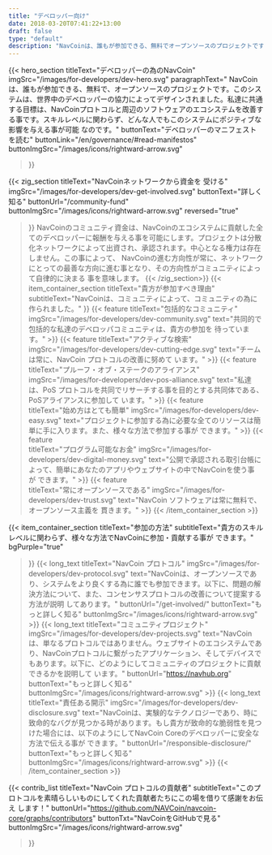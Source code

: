 ```yaml
---
title: "デベロッパー向け"
date: 2018-03-20T07:41:22+13:00
draft: false
type: "default"
description: "NavCoinは、誰もが参加できる、無料でオープンソースのプロジェクトです。このシステムは、世界中のデベロッパーの協力によってデザインされました。"
---
```

<script src="https://ajax.googleapis.com/ajax/libs/jquery/3.3.1/jquery.min.js"></script>
{{< hero_section
titleText="デベロッパーの為のNavCoin"
imgSrc="/images/for-developers/dev-hero.svg"
paragraphText=" NavCoinは、誰もが参加できる、無料で、オープンソースのプロジェクトです。このシステムは、世界中のデベロッパーの協力によってデザインされました。私達に共通する目標は、NavCoinプロトコルと周辺のソフトウェアのエコシステムを改善する事です。スキルレベルに関わらず、どんな人でもこのシステムにポジティブな影響を与える事が可能&nbsp;なのです。"
buttonText="デベロッパーのマニフェストを読む"
buttonLink="/en/governance/#read-manifestos"
buttonImgSrc="/images/icons/rightward-arrow.svg"
>}}

{{< zig_section
titleText="NavCoinネットワークから資金を&nbsp;受ける"
imgSrc="/images/for-developers/dev-get-involved.svg"
buttonText="詳しく知る"
buttonUrl="/community-fund"
buttonImgSrc="/images/icons/rightward-arrow.svg"
reversed="true"
>}}
NavCoinのコミュニティ資金は、NavCoinのエコシステムに貢献した全てのデベロッパーに報酬を与える事を可能にします。プロジェクトは分散化ネットワークによって出資され、承認されます。中心となる権力は存在しません。この事によって、 NavCoinの進む方向性が常に、ネットワークにとっての最善な方向に進む事となり、その方向性がコミュニティによって自律的に決まる&nbsp;事を意味します。
{{< /zig_section>}}
{{< item_container_section 
    titleText="貴方が参加すべき理由"
    subtitleText="NavCoinは、コミュニティによって、コミュニティの為に作られました。"
>}}
    {{< feature 
        titleText="包括的なコミュニティ"
        imgSrc="/images/for-developers/dev-community.svg"
        text="共同的で包括的な私達のデベロッパコミュニティは、貴方の参加を&nbsp;待っています。"
    >}}
    {{< feature 
        titleText="アクティブな検索"
        imgSrc="/images/for-developers/dev-cutting-edge.svg"
        text="チームは常に、NavCoin プロトコルの改善に努めて&nbsp;います。"
    >}}
    {{< feature                 
        titleText="プルーフ・オブ・ステークのアライアンス"
        imgSrc="/images/for-developers/dev-pos-alliance.svg"
        text="私達は、PoS プロトコルを共同でリサーチする事を目的とする共同体である、PoSアライアンスに参加して&nbsp;います。"
    >}}
    {{< feature                 
        titleText="始め方はとても簡単"
        imgSrc="/images/for-developers/dev-easy.svg"
        text="プロジェクトに参加する為に必要な全てのリソースは簡単に手に入ります。また、様々な方法で参加する事が&nbsp;できます。"
    >}}
    {{< feature                 
        titleText="プログラム可能なお金"
        imgSrc="/images/for-developers/dev-digital-money.svg"
        text="公開で承認される取引台帳によって、簡単にあなたのアプリやウェブサイトの中でNavCoinを使う事が&nbsp;できます。"
    >}}
    {{< feature                 
        titleText="常にオープンソースである"
        imgSrc="/images/for-developers/dev-trust.svg"
        text="NavCoin ソフトウェアは常に無料で、オープンソース主義を&nbsp;貫きます。"
    >}}
{{< /item_container_section >}}

{{< item_container_section 
    titleText="参加の方法"
    subtitleText="貴方のスキルレベルに関わらず、様々な方法でNavCoinに参加・貢献する事が&nbsp;できます。"
    bgPurple="true"
>}}
    {{< long_text 
        titleText="NavCoin プロトコル"
        imgSrc="/images/for-developers/dev-protocol.svg"
        text="NavCoinは、オープンソースであり、システムをより良くする為に誰でも参加できます。以下に、問題の解決方法について、また、コンセンサスプロトコルの改善について提案する方法が説明&nbsp;してあります。"
        buttonUrl="/get-involved/"
        buttonText="もっと詳しく知る"
        buttonImgSrc="/images/icons/rightward-arrow.svg"
    >}}
    {{< long_text 
        titleText="コミュニティプロジェクト"
        imgSrc="/images/for-developers/dev-projects.svg"
        text="NavCoin は、単なるプロトコルではありません。ウェブサイトのエコシステムであり、NavCoinプロトコルに繋がったアプリケーション、そしてデバイスでもあります。以下に、どのようにしてコミュニティのプロジェクトに貢献できるかを説明して&nbsp;います。"
        buttonUrl="https://navhub.org"
        buttonText="もっと詳しく知る"
        buttonImgSrc="/images/icons/rightward-arrow.svg"
    >}}
    {{< long_text 
        titleText="責任ある開示"
        imgSrc="/images/for-developers/dev-disclosure.svg"
        text="NavCoinは、実験的なテクノロジーであり、時に致命的なバグが見つかる時があります。もし貴方が致命的な脆弱性を見つけた場合には、以下のようにしてNavCoin Coreのデベロッパーに安全な方法で伝える事が&nbsp;できます。"
        buttonUrl="/responsible-disclosure/"
        buttonText="もっと詳しく知る"
        buttonImgSrc="/images/icons/rightward-arrow.svg"
    >}}
{{< /item_container_section >}}

{{< contrib_list
    titleText="NavCoin プロトコルの貢献者"
    subtitleText="このプロトコルを素晴らしいものにしてくれた貢献者たちにこの場を借りて感謝をお伝え&nbsp;します！"
    buttonUrl="https://github.com/NAVCoin/navcoin-core/graphs/contributors"
    buttonTxt="NavCoinをGitHubで見る"
    buttonImgSrc="/images/icons/rightward-arrow.svg"
>}}
<script>
$("a[href^='#']").click(function(e) {
	e.preventDefault();
	
	var position = $($(this).attr("href")).offset().top;

	$("body, html").animate({
		scrollTop: position
	} /* speed */ );
});
</script>
